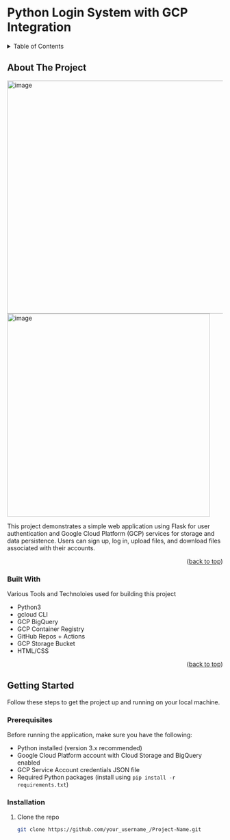 <a name="readme-top"></a>

# Python Login System with GCP Integration


<!-- TABLE OF CONTENTS -->
<details>
  <summary>Table of Contents</summary>
  <ol>
    <li>
      <a href="#about-the-project">About The Project</a>
      <ul>
        <li><a href="#built-with">Built With</a></li>
      </ul>
    </li>
    <li>
      <a href="#getting-started">Getting Started</a>
      <ul>
        <li><a href="#prerequisites">Prerequisites</a></li>
        <li><a href="#installation">Installation</a></li>
      </ul>
    </li>
    <li><a href="#usage">Usage</a></li>
    <li><a href="#roadmap">Roadmap</a></li>
    <li><a href="#contributing">Contributing</a></li>
    <li><a href="#license">License</a></li>
    <li><a href="#contact">Contact</a></li>
    <li><a href="#acknowledgments">Acknowledgments</a></li>
  </ol>
</details>
<!-- ABOUT THE PROJECT -->

## About The Project
<img width="544" alt="image" src="https://github.com/Linu09/Python-Auth-Filestorage-app/assets/38865727/396c3098-5912-4d26-a608-3239dd07964f">
<img width="474" alt="image" src="https://github.com/Linu09/Python-Auth-Filestorage-app/assets/38865727/444b97f6-7057-4546-a25d-52ab5162e8f7">


This project demonstrates a simple web application using Flask for user authentication and Google Cloud Platform (GCP) services for storage and data persistence. Users can sign up, log in, upload files, and download files associated with their accounts.

<p align="right">(<a href="#readme-top">back to top</a>)</p>

### Built With

Various Tools and Technoloies used for  building this project

* Python3
* gcloud CLI
* GCP BigQuery
* GCP Container Registry
* GitHub Repos + Actions
* GCP Storage Bucket
* HTML/CSS

<p align="right">(<a href="#readme-top">back to top</a>)</p>

<!-- GETTING STARTED -->
## Getting Started

Follow these steps to get the project up and running on your local machine.

### Prerequisites

Before running the application, make sure you have the following:

- Python installed (version 3.x recommended)
- Google Cloud Platform account with Cloud Storage and BigQuery enabled
- GCP Service Account credentials JSON file
- Required Python packages (install using `pip install -r requirements.txt`)

### Installation

1. Clone the repo
   ```sh
   git clone https://github.com/your_username_/Project-Name.git
   ```


